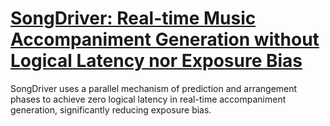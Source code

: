 
# [SongDriver: Real-time Music Accompaniment Generation without Logical Latency nor Exposure Bias](https://dl.acm.org/doi/10.1145/3503161.3548368)
SongDriver uses a parallel mechanism of prediction and arrangement phases to achieve zero logical latency in real-time accompaniment generation, significantly reducing exposure bias.
